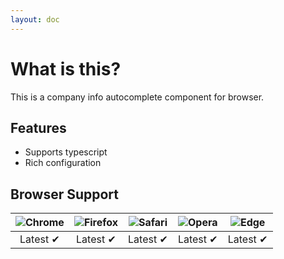 ```yaml
---
layout: doc
---
```


# What is this?

This is a company info autocomplete component for browser.

## Features

- Supports typescript
- Rich configuration

## Browser Support

| ![Chrome](https://raw.githubusercontent.com/alrra/browser-logos/main/src/chrome/chrome_48x48.png) | ![Firefox](https://raw.githubusercontent.com/alrra/browser-logos/main/src/firefox/firefox_48x48.png) | ![Safari](https://raw.githubusercontent.com/alrra/browser-logos/main/src/safari/safari_48x48.png) | ![Opera](https://raw.githubusercontent.com/alrra/browser-logos/main/src/opera/opera_48x48.png) | ![Edge](https://raw.githubusercontent.com/alrra/browser-logos/main/src/edge/edge_48x48.png) |
| :-: | :-: | :-: | :-: | :-: |
| Latest ✔ | Latest ✔ | Latest ✔ | Latest ✔ | Latest ✔ |

